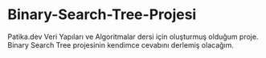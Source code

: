 # Binary-Search-Tree-Projesi
Patika.dev Veri Yapıları ve Algoritmalar dersi için oluşturmuş olduğum proje. Binary Search Tree projesinin kendimce cevabını derlemiş olacağım.
